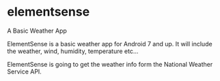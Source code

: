 # elementsense
A Basic Weather App

ElementSense is a basic weather app for Android 7 and up. It will include the weather, wind, humidity, temperature etc...

ElementSense is going to get the weather info form the National Weather Service API.
